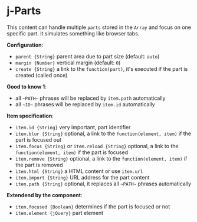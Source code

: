 # j-Parts

This content can handle multiple `parts` stored in the `Array` and focus on one specific part. It simulates something like browser tabs.

__Configuration__:

- `parent {String}` parent area due to part size (default: `auto`)
- `margin {Number}` vertical margin (default: `0`)
- `create {String}` a link to the `function(part)`, it's executed if the part is created (called once)

__Good to know 1__:

- all `~PATH~` phrases will be replaced by `item.path` automatically
- all `~ID~` phrases will be replaced by `item.id` automatically

__Item specification__:

- `item.id {String}` very important, part identifier
- `item.blur {String}` optional, a link to the `function(element, item)` if the part is focused out
- `item.focus {String}` or `item.reload {String}` optional, a link to the `function(element, item)` if the part is focused
- `item.remove {String}` optional, a link to the `function(element, item)` if the part is removed
- `item.html {String}` a HTML content or use `item.url`
- `item.import {String}` URL address for the part content
- `item.path {String}` optional, it replaces all `~PATH~` phrases automatically

__Extendend by the component__:

- `item.focused {Boolean}` determines if the part is focused or not
- `item.element {jQuery}` part element